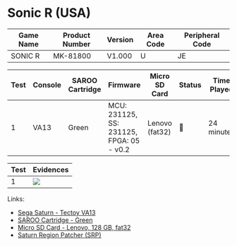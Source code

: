 # Sonic R (USA)

| Game Name | Product Number | Version | Area Code | Peripheral Code |
| --------- | -------------- | ------- | --------- | --------------- |
| SONIC R   | MK-81800       | V1.000  | U         | JE              |

| Test | Console | SAROO Cartridge | Firmware                                 | Micro SD Card  | Status | Time Played |
| ---- | ------- | --------------- | ---------------------------------------- | -------------- | ------ | ----------- |
| 1    | VA13    | Green           | MCU: 231125, SS: 231125, FPGA: 05 - v0.2 | Lenovo (fat32) | :100:  | 24 minutes  |

| Test | Evidences                                                                                        |
| ---- | ------------------------------------------------------------------------------------------------ |
| 1    | [![](https://img.youtube.com/vi/XEnqwnCg3JU/0.jpg)](https://www.youtube.com/watch?v=XEnqwnCg3JU) |

Links:

- [Sega Saturn - Tectoy VA13](../../../Info/Consoles/VA13/README.md)
- [SAROO Cartridge - Green](../../../Info/Cartridges/RetroGameParadiseStore/1.32F/README.md)
- [Micro SD Card - Lenovo, 128 GB, fat32](../../../Info/SdCards/Lenovo/128GB/fat32/README.md)
- [Saturn Region Patcher (SRP)](https://segaxtreme.net/resources/saturn-region-patcher.81/download)
